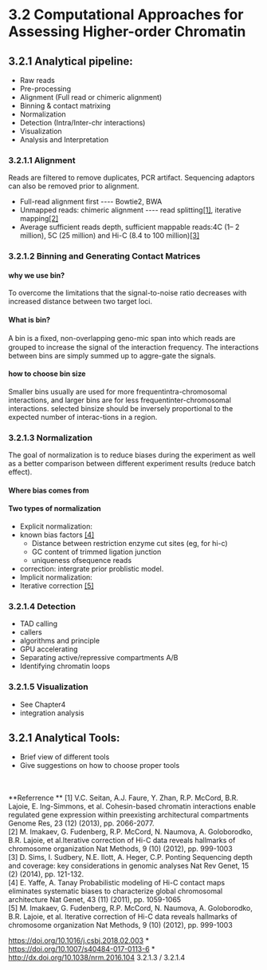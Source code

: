 # 3.2 Computational Approaches for Assessing Higher-order Chromatin
## 3.2.1 Analytical pipeline:
- Raw reads 
- Pre-processing 
- Alignment (Full read or chimeric alignment)
- Binning & contact matrixing
- Normalization
- Detection (Intra/Inter-chr interactions)
- Visualization
- Analysis and Interpretation

### 3.2.1.1 Alignment
Reads are filtered to remove duplicates, PCR artifact. Sequencing adaptors can also be removed prior to alignment.
- Full-read alignment first ---- Bowtie2, BWA
- Unmapped reads: chimeric alignment ---- read splitting[[1]](https://doi.org/10.1101/gr.161620.113), iterative mapping[[2]](https://doi.org/10.1038/nmeth.2148)
- Average sufficient reads depth, sufficient mappable reads:4C (1– 2 million), 5C (25 million) and Hi-C (8.4 to 100 million)[[3]](https://doi.org/10.1038/nrg3642)

### 3.2.1.2 Binning and Generating Contact Matrices
#### why we use bin?
To overcome the limitations that the signal-to-noise ratio decreases with increased distance between two target loci.

#### What is bin?
A bin is a ﬁxed, non-overlapping geno-mic span into which reads are grouped to increase the signal of the interaction frequency. The interactions between bins are simply summed up to aggre-gate the signals.

#### how to choose bin size 
Smaller bins usually are used for more frequentintra-chromosomal interactions, and larger bins are for less frequentinter-chromosomal interactions. selected binsize should be inversely proportional to the expected number of interac-tions in a region. 


### 3.2.1.3 Normalization
The goal of normalization is to reduce biases during the experiment as well as a better comparison between different experiment results (reduce batch effect).
#### Where bias comes from
#### Two types of normalization 
- Explicit normalization: 
 - known bias factors [[4]](https://www.ncbi.nlm.nih.gov/pubmed/22001755)
   - Distance between restriction enzyme cut sites (eg, for hi-c)
   - GC content of trimmed ligation junction
   - uniqueness ofsequence reads
  - correction: intergrate prior problistic model. 
- Implicit normalization:
 - Iterative correction [[5]](https://doi.org/10.1038/nmeth.2148)

### 3.2.1.4 Detection
- TAD calling
 - callers 
 - algorithms and principle 
 - GPU accelerating 
- Separating active/repressive compartments A/B 
- Identifying chromatin loops
 
### 3.2.1.5 Visualization
- See Chapter4 
- integration analysis 


## 3.2.1 Analytical Tools:
- Brief view of different tools 
- Give suggestions on how to choose proper tools 

<br><br>
**Referrence **
[1] V.C. Seitan, A.J. Faure, Y. Zhan, R.P. McCord, B.R. Lajoie, E. Ing-Simmons, et al.
Cohesin-based chromatin interactions enable regulated gene expression within preexisting architectural compartments Genome Res, 23 (12) (2013), pp. 2066-2077.<br>
[2] M. Imakaev, G. Fudenberg, R.P. McCord, N. Naumova, A. Goloborodko, B.R. Lajoie, et al.Iterative correction of Hi-C data reveals hallmarks of chromosome organization Nat Methods, 9 (10) (2012), pp. 999-1003<br>
[3] D. Sims, I. Sudbery, N.E. Ilott, A. Heger, C.P. Ponting Sequencing depth and coverage: key considerations in genomic analyses Nat Rev Genet, 15 (2) (2014), pp. 121-132.<br>
[4] E. Yaffe, A. Tanay Probabilistic modeling of Hi-C contact maps eliminates systematic biases to characterize global chromosomal architecture Nat Genet, 43 (11) (2011), pp. 1059-1065<br>
[5] M. Imakaev, G. Fudenberg, R.P. McCord, N. Naumova, A. Goloborodko, B.R. Lajoie, et al. Iterative correction of Hi-C data reveals hallmarks of chromosome organization
Nat Methods, 9 (10) (2012), pp. 999-1003

https://doi.org/10.1016/j.csbj.2018.02.003  \*<br>
https://doi.org/10.1007/s40484-017-0113-6 \*<br>
http://dx.doi.org/10.1038/nrm.2016.104 3.2.1.3 / 3.2.1.4














